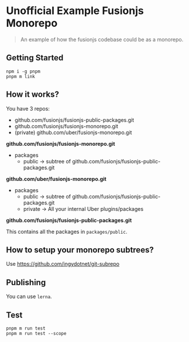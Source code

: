 # Unofficial Example Fusionjs Monorepo

> An example of how the fusionjs codebase could be as a monorepo.

## Getting Started

```
npm i -g pnpm
pnpm m link
```

## How it works?

You have 3 repos:

- github.com/fusionjs/fusionjs-public-packages.git
- github.com/fusionjs/fusionjs-monorepo.git
- (private) github.com/uber/fusionjs-monorepo.git

**github.com/fusionjs/fusionjs-monorepo.git**

- packages
  - public -> subtree of github.com/fusionjs/fusionjs-public-packages.git

**github.com/uber/fusionjs-monorepo.git**

- packages
  - public -> subtree of github.com/fusionjs/fusionjs-public-packages.git
  - private -> All your internal Uber plugins/packages

**github.com/fusionjs/fusionjs-public-packages.git**

This contains all the packages in `packages/public`.

## How to setup your monorepo subtrees?

Use https://github.com/ingydotnet/git-subrepo

## Publishing

You can use `lerna`.

## Test

```
pnpm m run test
pnpm m run test --scope 
```
